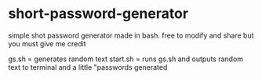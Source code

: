 # short-password-generator
simple shot password generator made in bash. free to modify and share but you must give me credit

gs.sh = generates random text
start.sh = runs gs.sh and outputs random text to terminal and a little "passwords generated
